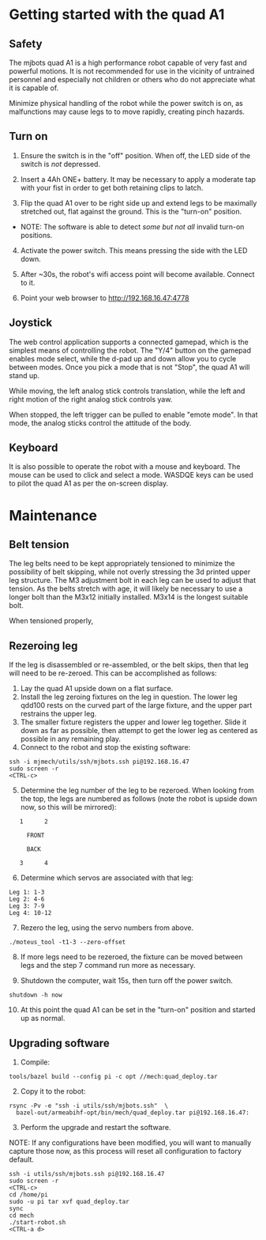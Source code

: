 # Getting started with the quad A1 #

## Safety ##

The mjbots quad A1 is a high performance robot capable of very fast
and powerful motions.  It is not recommended for use in the vicinity
of untrained personnel and especially not children or others who do
not appreciate what it is capable of.

Minimize physical handling of the robot while the power switch is on,
as malfunctions may cause legs to to move rapidly, creating pinch
hazards.

## Turn on ##

1. Ensure the switch is in the "off" position.  When off, the LED side of the switch is *not* depressed.

2. Insert a 4Ah ONE+ battery.  It may be necessary to apply a moderate tap with your fist in order to get both retaining clips to latch.

3. Flip the quad A1 over to be right side up and extend legs to be maximally stretched out, flat against the ground.  This is the "turn-on" position.
  * NOTE: The software is able to detect *some but not all* invalid
    turn-on positions.

4. Activate the power switch.  This means pressing the side with the LED down.

5. After ~30s, the robot's wifi access point will become available.  Connect to it.

6. Point your web browser to http://192.168.16.47:4778

## Joystick ##

The web control application supports a connected gamepad, which is the
simplest means of controlling the robot.  The "Y/4" button on the
gamepad enables mode select, while the d-pad up and down allow you to
cycle between modes.  Once you pick a mode that is not "Stop", the
quad A1 will stand up.

While moving, the left analog stick controls translation, while the
left and right motion of the right analog stick controls yaw.

When stopped, the left trigger can be pulled to enable "emote mode".
In that mode, the analog sticks control the attitude of the body.

## Keyboard ##

It is also possible to operate the robot with a mouse and keyboard.
The mouse can be used to click and select a mode.  WASDQE keys can be
used to pilot the quad A1 as per the on-screen display.

# Maintenance #

## Belt tension ##

The leg belts need to be kept appropriately tensioned to minimize the
possibility of belt skipping, while not overly stressing the 3d
printed upper leg structure.  The M3 adjustment bolt in each leg can
be used to adjust that tension.  As the belts stretch with age, it
will likely be necessary to use a longer bolt than the M3x12 initially
installed.  M3x14 is the longest suitable bolt.

When tensioned properly,

## Rezeroing leg ##

If the leg is disassembled or re-assembled, or the belt skips, then that leg will need to be re-zeroed.  This can be accomplished as follows:

1. Lay the quad A1 upside down on a flat surface.
2. Install the leg zeroing fixtures on the leg in question.  The lower
   leg qdd100 rests on the curved part of the large fixture, and the
   upper part restrains the upper leg.
3. The smaller fixture registers the upper and lower leg together.
   Slide it down as far as possible, then attempt to get the lower leg
   as centered as possible in any remaining play.
4. Connect to the robot and stop the existing software:

```
ssh -i mjmech/utils/ssh/mjbots.ssh pi@192.168.16.47
sudo screen -r
<CTRL-c>
```

5. Determine the leg number of the leg to be rezeroed.  When looking
   from the top, the legs are numbered as follows (note the robot is
   upside down now, so this will be mirrored):

```
   1      2

     FRONT

     BACK

   3      4
```

6. Determine which servos are associated with that leg:

```
Leg 1: 1-3
Leg 2: 4-6
Leg 3: 7-9
Leg 4: 10-12
```

7. Rezero the leg, using the servo numbers from above.

```
./moteus_tool -t1-3 --zero-offset
```

8. If more legs need to be rezeroed, the fixture can be moved between
   legs and the step 7 command run more as necessary.

9. Shutdown the computer, wait 15s, then turn off the power switch.

```
shutdown -h now
```

10. At this point the quad A1 can be set in the "turn-on" position and
    started up as normal.

## Upgrading software ##

1. Compile:

```
tools/bazel build --config pi -c opt //mech:quad_deploy.tar
```

2. Copy it to the robot:

```
rsync -Pv -e "ssh -i utils/ssh/mjbots.ssh"  \
  bazel-out/armeabihf-opt/bin/mech/quad_deploy.tar pi@192.168.16.47:
```

3. Perform the upgrade and restart the software.

NOTE: If any configurations have been modified, you will want to
manually capture those now, as this process will reset all
configuration to factory default.

```
ssh -i utils/ssh/mjbots.ssh pi@192.168.16.47
sudo screen -r
<CTRL-c>
cd /home/pi
sudo -u pi tar xvf quad_deploy.tar
sync
cd mech
./start-robot.sh
<CTRL-a d>
```
